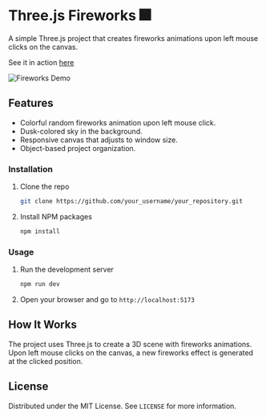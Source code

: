 # Three.js Fireworks 🎆

A simple Three.js project that creates fireworks animations upon left mouse clicks on the canvas.


See it in action [here](https://nothingnothings.github.io/threejs-fireworks/) 

![Fireworks Demo](demo.gif)

## Features

- Colorful random fireworks animation upon left mouse click.
- Dusk-colored sky in the background.
- Responsive canvas that adjusts to window size.
- Object-based project organization.


### Installation

1. Clone the repo
   ```sh
   git clone https://github.com/your_username/your_repository.git
   ```
2. Install NPM packages
   ```sh
   npm install
   ```

### Usage

1. Run the development server
   ```sh
   npm run dev
   ```

2. Open your browser and go to `http://localhost:5173`


## How It Works

The project uses Three.js to create a 3D scene with fireworks animations. Upon left mouse clicks on the canvas, a new fireworks effect is generated at the clicked position.

## License

Distributed under the MIT License. See `LICENSE` for more information.
